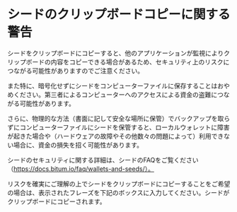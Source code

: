 # シードのクリップボードコピーに関する警告

シードをクリップボードにコピーすると、他のアプリケーションが監視によりクリップボードの内容をコピーできる場合があるため、セキュリティ上のリスクにつながる可能性がありますのでご注意ください。

また特に、暗号化せずにシードをコンピューターファイルに保存することはおやめください。第三者によるコンピューターへのアクセスによる資金の盗難につながる可能性があります。

さらに、物理的な方法（書面に記して安全な場所に保管）でバックアップを取らずにコンピューターファイルにシードを保管すると、ローカルウォレットに障害が起きた場合や（ハードウェアの故障やその他数々の問題によって）利用できない場合に、資金の損失を招く可能性があります。

シードのセキュリティに関する詳細は、シードのFAQをご覧ください（https://docs.bitum.io/faq/wallets-and-seeds/）。

リスクを確実にご理解の上でシードをクリップボードにコピーすることをご希望の場合は、表示されたフレーズを下記のボックスに入力してください。シードがクリップボードにコピーされます。
